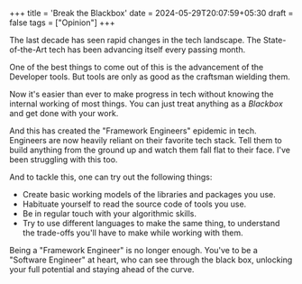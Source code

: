 +++
title = 'Break the Blackbox'
date = 2024-05-29T20:07:59+05:30
draft = false
tags = ["Opinion"]
+++

The last decade has seen rapid changes in the tech landscape. The State-of-the-Art tech has been advancing itself every passing month.

One of the best things to come out of this is the advancement of the Developer tools. But tools are only as good as the craftsman wielding them.

Now it's easier than ever to make progress in tech without knowing the internal working of most things. You can just treat anything as a *Blackbox* and get done with your work.

And this has created the "Framework Engineers" epidemic in tech. Engineers are now heavily reliant on their favorite tech stack. Tell them to build anything from the ground up and watch them fall flat to their face. I've been struggling with this too.

And to tackle this, one can try out the following things:
- Create basic working models of the libraries and packages you use.
- Habituate yourself to read the source code of tools you use.
- Be in regular touch with your algorithmic skills.
- Try to use different languages to make the same thing, to understand the trade-offs you'll have to make while working with them.

Being a "Framework Engineer" is no longer enough. You've to be a "Software Engineer" at heart, who can see through the black box, unlocking your full potential and staying ahead of the curve.